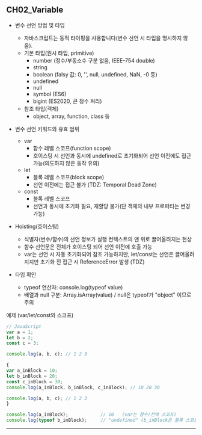 

## CH02_Variable
- 변수 선언 방법 및 타입
	- 자바스크립트는 동적 타이핑을 사용합니다(변수 선언 시 타입을 명시하지 않음).
	- 기본 타입(원시 타입, primitive)
		- number (정수/부동소수 구분 없음, IEEE-754 double)
		- string
		- boolean (falsy 값: 0, '', null, undefined, NaN, -0 등)
		- undefined
		- null
		- symbol (ES6)
		- bigint (ES2020, 큰 정수 처리)
	- 참조 타입(객체)
		- object, array, function, class 등



- 변수 선언 키워드와 유효 범위
	- var
		- 함수 레벨 스코프(function scope)
		- 호이스팅 시 선언과 동시에 undefined로 초기화되어 선언 이전에도 접근 가능(의도하지 않은 동작 유의)
	- let
		- 블록 레벨 스코프(block scope)
		- 선언 이전에는 접근 불가 (TDZ: Temporal Dead Zone)
	- const
		- 블록 레벨 스코프
		- 선언과 동시에 초기화 필요, 재할당 불가(단 객체의 내부 프로퍼티는 변경 가능)


- Hoisting(호이스팅)
	- 식별자(변수/함수)의 선언 정보가 실행 컨텍스트의 맨 위로 끌어올려지는 현상
	- 함수 선언문은 전체가 호이스팅 되어 선언 이전에 호출 가능
	- var는 선언 시 자동 초기화되어 참조 가능하지만, let/const는 선언은 끌어올려지지만 초기화 전 접근 시 ReferenceError 발생 (TDZ)


- 타입 확인
	- typeof 연산자: console.log(typeof value)
	- 배열과 null 구분: Array.isArray(value) / null은 typeof가 "object" 이므로 주의


예제 (var/let/const와 스코프)
```javascript
// JavaScript
var a = 1;
let b = 2;
const c = 3;

console.log(a, b, c); // 1 2 3

{
var a_inBlock = 10;
let b_inBlock = 20;
const c_inBlock = 30;
console.log(a_inBlock, b_inBlock, c_inBlock); // 10 20 30

console.log(a, b, c); // 1 2 3
}

console.log(a_inBlock);            // 10   (var는 함수/전역 스코프)
console.log(typeof b_inBlock);     // "undefined" (b_inBlock은 블록 스코프라 전역에서 접근 불가)
```
----
